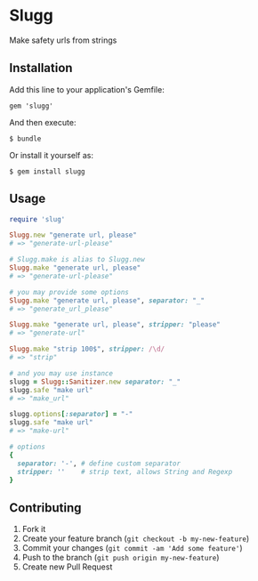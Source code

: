 # Slugg

Make safety urls from strings

## Installation

Add this line to your application's Gemfile:

    gem 'slugg'

And then execute:

    $ bundle

Or install it yourself as:

    $ gem install slugg

## Usage

```ruby
require 'slug'

Slugg.new "generate url, please"
# => "generate-url-please"

# Slugg.make is alias to Slugg.new
Slugg.make "generate url, please"
# => "generate-url-please"

# you may provide some options
Slugg.make "generate url, please", separator: "_"
# => "generate_url_please"

Slugg.make "generate url, please", stripper: "please"
# => "generate-url"

Slugg.make "strip 100$", stripper: /\d/
# => "strip"

# and you may use instance
slugg = Slugg::Sanitizer.new separator: "_"
slugg.safe "make url"
# => "make_url"

slugg.options[:separator] = "-"
slugg.safe "make url"
# => "make-url"

# options
{
  separator: '-', # define custom separator
  stripper: ''    # strip text, allows String and Regexp
}
```

## Contributing

1. Fork it
2. Create your feature branch (`git checkout -b my-new-feature`)
3. Commit your changes (`git commit -am 'Add some feature'`)
4. Push to the branch (`git push origin my-new-feature`)
5. Create new Pull Request
